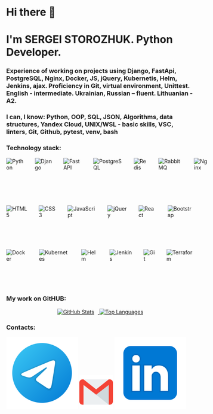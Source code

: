 # Hi there 👋
# I'm SERGEI STOROZHUK. Python Developer.
### Experience of working on projects using Django, FastApi, PostgreSQL, Nginx, Docker, JS, jQuery, Kubernetis, Helm, Jenkins, ajax. Proficiency in Git, virtual environment, Unittest. English - intermediate. Ukrainian, Russian – fluent. Lithuanian - A2.

### I can, I know: Python, OOP, SQL, JSON, Algorithms, data structures, Yandex Cloud, UNIX/WSL - basic skills, VSC, linters, Git, Github, pytest, venv, bash

### Technology stack:
 
<div style="display: flex; gap: 30px;">
  <img src="https://cdn.jsdelivr.net/gh/devicons/devicon/icons/python/python-original.svg" alt="Python" height="100">
  <img src="https://cdn.jsdelivr.net/gh/devicons/devicon/icons/django/django-plain.svg" alt="Django" height="100">
  <img src="https://fastapi.tiangolo.com/img/logo-margin/logo-teal.png" alt="FastAPI" height="100">
  <img src="https://cdn.jsdelivr.net/gh/devicons/devicon/icons/postgresql/postgresql-original.svg" alt="PostgreSQL" height="100">
  <img src="https://cdn.jsdelivr.net/gh/devicons/devicon/icons/redis/redis-original.svg" alt="Redis" height="90">
  <img src="https://cdn.jsdelivr.net/gh/devicons/devicon/icons/rabbitmq/rabbitmq-original.svg" alt="RabbitMQ" height="80">
  <img src="https://cdn.jsdelivr.net/gh/devicons/devicon/icons/nginx/nginx-original.svg" alt="Nginx" height="110">
</div>
<br>
<div style="display: flex; gap: 30px;">
  <img src="https://cdn.jsdelivr.net/gh/devicons/devicon/icons/html5/html5-original.svg" alt="HTML5" height="100">
  <img src="https://cdn.jsdelivr.net/gh/devicons/devicon/icons/css3/css3-original.svg" alt="CSS3" height="100">
  <img src="https://cdn.jsdelivr.net/gh/devicons/devicon/icons/javascript/javascript-original.svg" alt="JavaScript" height="100">
  <img src="https://cdn.jsdelivr.net/gh/devicons/devicon/icons/jquery/jquery-plain.svg" alt="jQuery" height="100">
  <img src="https://cdn.jsdelivr.net/gh/devicons/devicon/icons/react/react-original.svg" alt="React" height="100">
  <img src="https://cdn.jsdelivr.net/gh/devicons/devicon/icons/bootstrap/bootstrap-plain.svg" alt="Bootstrap" height="100">
</div>
<br>
<div style="display: flex; gap: 30px;">  
  <img src="https://cdn.jsdelivr.net/gh/devicons/devicon/icons/docker/docker-original.svg" alt="Docker" height="100">
  <img src="https://cdn.jsdelivr.net/gh/devicons/devicon/icons/kubernetes/kubernetes-plain.svg" alt="Kubernetes" height="100">
  <img src="https://cdn.jsdelivr.net/gh/devicons/devicon/icons/helm/helm-original.svg" alt="Helm" height="100">
  <img src="https://cdn.jsdelivr.net/gh/devicons/devicon/icons/jenkins/jenkins-plain.svg" alt="Jenkins" height="100">
  <img src="https://cdn.jsdelivr.net/gh/devicons/devicon/icons/git/git-original.svg" alt="Git" height="100">
  <img src="https://cdn.jsdelivr.net/gh/devicons/devicon/icons/terraform/terraform-original.svg" alt="Terraform" height="100">
</div>


### My work on GitHUB:

<div align="center">
  <a href="https://github-readme-stats-eight-theta.vercel.app/api?username=akafer&hide=contribs&show_icons=true&theme=dark">
    <img src="https://github-readme-stats-eight-theta.vercel.app/api?username=akafer&hide=contribs&show_icons=true&theme=dark" alt="GitHub Stats" height="130" style="margin-right:10px">
  </a>
  <a href="https://github-readme-stats-eight-theta.vercel.app/api/top-langs/?username=akafer&layout=compact&theme=dark">
    <img src="https://github-readme-stats-eight-theta.vercel.app/api/top-langs/?username=akafer&layout=compact&theme=dark" alt="Top Languages" height="130">
  </a>
</div>

### Contacts:
[<img src="./svg/telegram.svg">](https://t.me/AKafer82)
[<img src="./svg/gmail.svg" width="90px" height="90px">](mailto:akafer82@gmail.com)
[<img src="./svg/Linkedin.svg">](https://www.linkedin.com/in/sergey-storozhuk-2a128b244/)

<!--
**AKafer/AKafer** is a ✨ _special_ ✨ repository because its `README.md` (this file) appears on your GitHub profile.

Here are some ideas to get you started:

- 🔭 I’m currently working on ...
- 🌱 I’m currently learning ...
- 👯 I’m looking to collaborate on ...
- 🤔 I’m looking for help with ...
- 💬 Ask me about ...
- 📫 How to reach me: ...
- 😄 Pronouns: ...
- ⚡ Fun fact: ...
-->
